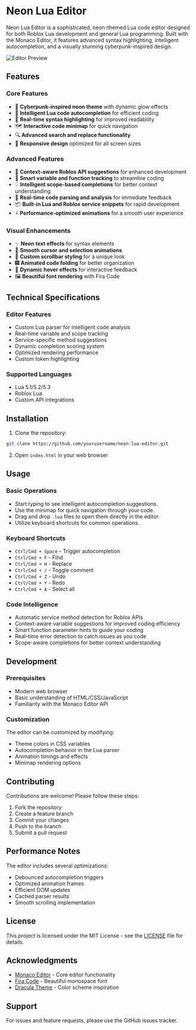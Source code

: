 # Neon Lua Editor

Neon Lua Editor is a sophisticated, neon-themed Lua code editor designed for both Roblox Lua development and general Lua programming. Built with the Monaco Editor, it features advanced syntax highlighting, intelligent autocompletion, and a visually stunning cyberpunk-inspired design.

![Editor Preview](https://cdn.discordapp.com/attachments/1156188282330288139/1310266707721322586/image.png?ex=67449876&is=674346f6&hm=4fd2b3f043d2925366a3ddf28de1289b937017f157e339783a37579eb36e84b9&)

## Features

### Core Features
- 🎨 **Cyberpunk-inspired neon theme** with dynamic glow effects
- 🚀 **Intelligent Lua code autocompletion** for efficient coding
- 📝 **Real-time syntax highlighting** for improved readability
- 🗺️ **Interactive code minimap** for quick navigation
- 🔍 **Advanced search and replace functionality**
- 📱 **Responsive design** optimized for all screen sizes

### Advanced Features
- 🤖 **Context-aware Roblox API suggestions** for enhanced development
- 🎯 **Smart variable and function tracking** to streamline coding
- 💡 **Intelligent scope-based completions** for better context understanding
- 🔄 **Real-time code parsing and analysis** for immediate feedback
- 📦 **Built-in Lua and Roblox service snippets** for rapid development
- ⚡ **Performance-optimized animations** for a smooth user experience

### Visual Enhancements
- ✨ **Neon text effects** for syntax elements
- 💫 **Smooth cursor and selection animations**
- 🌈 **Custom scrollbar styling** for a unique look
- 🎆 **Animated code folding** for better organization
- 🎇 **Dynamic hover effects** for interactive feedback
- 🖼️ **Beautiful font rendering** with Fira Code

## Technical Specifications

### Editor Features
- Custom Lua parser for intelligent code analysis
- Real-time variable and scope tracking
- Service-specific method suggestions
- Dynamic completion scoring system
- Optimized rendering performance
- Custom token highlighting

### Supported Languages
- Lua 5.1/5.2/5.3
- Roblox Lua
- Custom API integrations

## Installation

1. Clone the repository:
```bash
git clone https://github.com/yourusername/neon-lua-editor.git
```

2. Open `index.html` in your web browser

## Usage

### Basic Operations
- Start typing to see intelligent autocompletion suggestions.
- Use the minimap for quick navigation through your code.
- Drag and drop `.lua` files to open them directly in the editor.
- Utilize keyboard shortcuts for common operations.

### Keyboard Shortcuts
- `Ctrl/Cmd + Space` - Trigger autocompletion
- `Ctrl/Cmd + F` - Find
- `Ctrl/Cmd + H` - Replace
- `Ctrl/Cmd + /` - Toggle comment
- `Ctrl/Cmd + Z` - Undo
- `Ctrl/Cmd + Y` - Redo
- `Ctrl/Cmd + A` - Select all

### Code Intelligence
- Automatic service method detection for Roblox APIs
- Context-aware variable suggestions for improved coding efficiency
- Smart function parameter hints to guide your coding
- Real-time error detection to catch issues as you code
- Scope-aware completions for better context understanding

## Development

### Prerequisites
- Modern web browser
- Basic understanding of HTML/CSS/JavaScript
- Familiarity with the Monaco Editor API

### Customization
The editor can be customized by modifying:
- Theme colors in CSS variables
- Autocompletion behavior in the Lua parser
- Animation timings and effects
- Minimap rendering options

## Contributing

Contributions are welcome! Please follow these steps:

1. Fork the repository
2. Create a feature branch
3. Commit your changes
4. Push to the branch
5. Submit a pull request

## Performance Notes

The editor includes several optimizations:
- Debounced autocompletion triggers
- Optimized animation frames
- Efficient DOM updates
- Cached parser results
- Smooth scrolling implementation

## License

This project is licensed under the MIT License - see the [LICENSE](LICENSE) file for details.

## Acknowledgments

- [Monaco Editor](https://microsoft.github.io/monaco-editor/) - Core editor functionality
- [Fira Code](https://github.com/tonsky/FiraCode) - Beautiful monospace font
- [Dracula Theme](https://draculatheme.com/) - Color scheme inspiration

## Support

For issues and feature requests, please use the GitHub issues tracker.